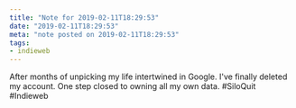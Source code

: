 ```yaml
---
title: "Note for 2019-02-11T18:29:53"
date: "2019-02-11T18:29:53"
meta: "note posted on 2019-02-11T18:29:53"
tags:
- indieweb
---
```

After months of unpicking my life intertwined in Google. I've finally deleted my account. One step closed to owning all my own data. #SiloQuit #Indieweb

